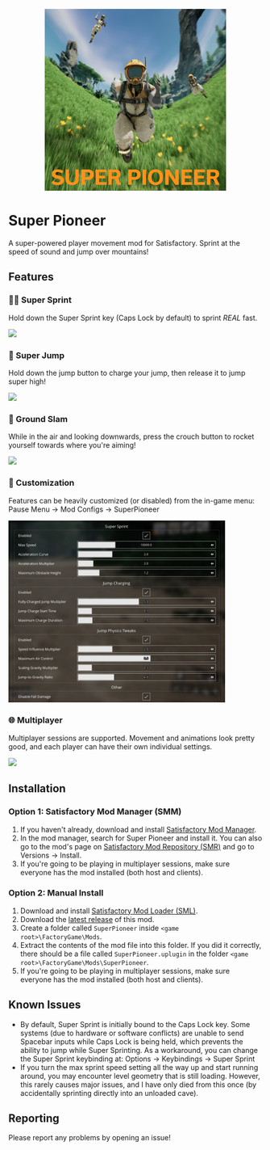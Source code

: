 <p align="center">
  <img src="/Media/icon.jpg" style="width:360px;height:360px;" />
</p>

# Super Pioneer
A super-powered player movement mod for Satisfactory. Sprint at the speed of sound and jump over mountains!

## Features
### 🏃‍♀️ Super Sprint
Hold down the Super Sprint key (Caps Lock by default) to sprint _REAL_ fast.

![](/Media/sprint.gif)

### 🦘 Super Jump
Hold down the jump button to charge your jump, then release it to jump super high!

![](/Media/jump.gif)

### 👞 Ground Slam
While in the air and looking downwards, press the crouch button to rocket yourself towards where you're aiming!

![](/Media/slam.gif)

### 🔧 Customization
Features can be heavily customized (or disabled) from the in-game menu: Pause Menu → Mod Configs → SuperPioneer

<img src="/Media/config.png" style="width:430px;height:360px;" />

### 🌐 Multiplayer
Multiplayer sessions are supported. Movement and animations look pretty good, and each player can have their own individual settings.

![](/Media/multiplayer.gif)

## Installation
### Option 1: Satisfactory Mod Manager (SMM)
1. If you haven't already, download and install [Satisfactory Mod Manager](https://github.com/satisfactorymodding/SatisfactoryModManager/releases/latest).
2. In the mod manager, search for Super Pioneer and install it. You can also go to the mod's page on [Satisfactory Mod Repository (SMR)](https://ficsit.app/mod/SuperPioneer) and go to Versions → Install.
3. If you're going to be playing in multiplayer sessions, make sure everyone has the mod installed (both host and clients).

### Option 2: Manual Install
1. Download and install [Satisfactory Mod Loader (SML)](https://docs.ficsit.app/satisfactory-modding/latest/ManualInstallDirections.html).
1. Download the [latest release](https://github.com/chriscavalluzzi/SuperPioneer/releases/latest) of this mod.
1. Create a folder called `SuperPioneer` inside `<game root>\FactoryGame\Mods`.
1. Extract the contents of the mod file into this folder. If you did it correctly, there should be a file called `SuperPioneer.uplugin` in the folder `<game root>\FactoryGame\Mods\SuperPioneer`.
1. If you're going to be playing in multiplayer sessions, make sure everyone has the mod installed (both host and clients).

## Known Issues
- By default, Super Sprint is initially bound to the Caps Lock key. Some systems (due to hardware or software conflicts) are unable to send Spacebar inputs while Caps Lock is being held, which prevents the ability to jump while Super Sprinting. As a workaround, you can change the Super Sprint keybinding at: Options → Keybindings → Super Sprint
- If you turn the max sprint speed setting all the way up and start running around, you may encounter level geometry that is still loading. However, this rarely causes major issues, and I have only died from this once (by accidentally sprinting directly into an unloaded cave).

## Reporting
Please report any problems by opening an issue!
